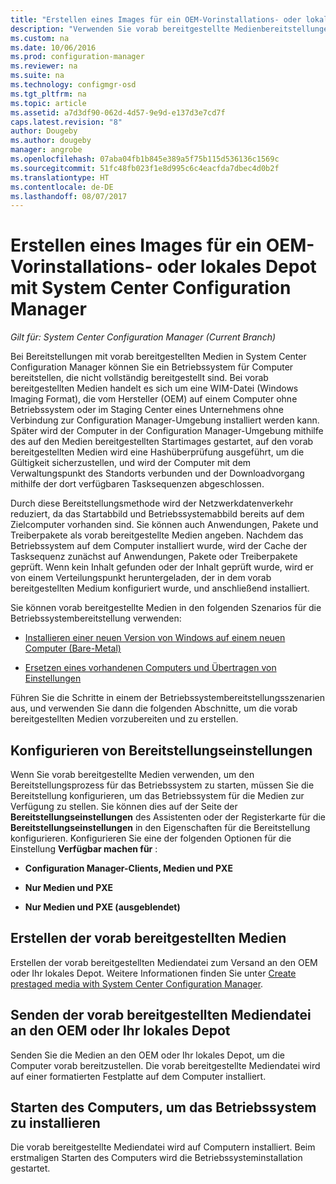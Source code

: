 ```yaml
---
title: "Erstellen eines Images für ein OEM-Vorinstallations- oder lokales Depot | Microsoft-Dokumentation"
description: "Verwenden Sie vorab bereitgestellte Medienbereitstellungen zum Reduzieren des Netzwerkverkehrs, während Sie ein Betriebssystem für Computer bereitstellen, die nicht vollständig bereitgestellt sind."
ms.custom: na
ms.date: 10/06/2016
ms.prod: configuration-manager
ms.reviewer: na
ms.suite: na
ms.technology: configmgr-osd
ms.tgt_pltfrm: na
ms.topic: article
ms.assetid: a7d3df90-062d-4d57-9e9d-e137d3e7cd7f
caps.latest.revision: "8"
author: Dougeby
ms.author: dougeby
manager: angrobe
ms.openlocfilehash: 07aba04fb1b845e389a5f75b115d536136c1569c
ms.sourcegitcommit: 51fc48fb023f1e8d995c6c4eacfda7dbec4d0b2f
ms.translationtype: HT
ms.contentlocale: de-DE
ms.lasthandoff: 08/07/2017
---
```

# <a name="create-an-image-for-an-oem-in-factory-or-a-local-depot-with-system-center-configuration-manager"></a>Erstellen eines Images für ein OEM-Vorinstallations- oder lokales Depot mit System Center Configuration Manager

*Gilt für: System Center Configuration Manager (Current Branch)*

Bei Bereitstellungen mit vorab bereitgestellten Medien in System Center Configuration Manager können Sie ein Betriebssystem für Computer bereitstellen, die nicht vollständig bereitgestellt sind. Bei vorab bereitgestellten Medien handelt es sich um eine WIM-Datei (Windows Imaging Format), die vom Hersteller (OEM) auf einem Computer ohne Betriebssystem oder im Staging Center eines Unternehmens ohne Verbindung zur Configuration Manager-Umgebung installiert werden kann. Später wird der Computer in der Configuration Manager-Umgebung mithilfe des auf den Medien bereitgestellten Startimages gestartet, auf den vorab bereitgestellten Medien wird eine Hashüberprüfung ausgeführt, um die Gültigkeit sicherzustellen, und wird der Computer mit dem Verwaltungspunkt des Standorts verbunden und der Downloadvorgang mithilfe der dort verfügbaren Tasksequenzen abgeschlossen.


Durch diese Bereitstellungsmethode wird der Netzwerkdatenverkehr reduziert, da das Startabbild und Betriebssystemabbild bereits auf dem Zielcomputer vorhanden sind. Sie können auch Anwendungen, Pakete und Treiberpakete als vorab bereitgestellte Medien angeben. Nachdem das Betriebssystem auf dem Computer installiert wurde, wird der Cache der Tasksequenz zunächst auf Anwendungen, Pakete oder Treiberpakete geprüft. Wenn kein Inhalt gefunden oder der Inhalt geprüft wurde, wird er von einem Verteilungspunkt heruntergeladen, der in dem vorab bereitgestellten Medium konfiguriert wurde, und anschließend installiert.  

 Sie können vorab bereitgestellte Medien in den folgenden Szenarios für die Betriebssystembereitstellung verwenden:  

-   [Installieren einer neuen Version von Windows auf einem neuen Computer (Bare-Metal)](install-new-windows-version-new-computer-bare-metal.md)  

-   [Ersetzen eines vorhandenen Computers und Übertragen von Einstellungen](replace-an-existing-computer-and-transfer-settings.md)  

 Führen Sie die Schritte in einem der Betriebssystembereitstellungsszenarien aus, und verwenden Sie dann die folgenden Abschnitte, um die vorab bereitgestellten Medien vorzubereiten und zu erstellen.  

## <a name="configure-deployment-settings"></a>Konfigurieren von Bereitstellungseinstellungen  
 Wenn Sie vorab bereitgestellte Medien verwenden, um den Bereitstellungsprozess für das Betriebssystem zu starten, müssen Sie die Bereitstellung konfigurieren, um das Betriebssystem für die Medien zur Verfügung zu stellen. Sie können dies auf der Seite der **Bereitstellungseinstellungen** des Assistenten oder der Registerkarte für die **Bereitstellungseinstellungen** in den Eigenschaften für die Bereitstellung konfigurieren.  Konfigurieren Sie eine der folgenden Optionen für die Einstellung **Verfügbar machen für** :  

-   **Configuration Manager-Clients, Medien und PXE**  

-   **Nur Medien und PXE**  

-   **Nur Medien und PXE (ausgeblendet)**  

## <a name="create-the-prestaged-media"></a>Erstellen der vorab bereitgestellten Medien  
 Erstellen der vorab bereitgestellten Mediendatei zum Versand an den OEM oder Ihr lokales Depot. Weitere Informationen finden Sie unter [Create prestaged media with System Center Configuration Manager](create-prestaged-media.md).  

## <a name="send-the-prestaged-media-file-to-the-oem-or-local-depot"></a>Senden der vorab bereitgestellten Mediendatei an den OEM oder Ihr lokales Depot  
 Senden Sie die Medien an den OEM oder Ihr lokales Depot, um die Computer vorab bereitzustellen. Die vorab bereitgestellte Mediendatei wird auf einer formatierten Festplatte auf dem Computer installiert.  

## <a name="start-the-computer-to-install-the-operating-system"></a>Starten des Computers, um das Betriebssystem zu installieren  
 Die vorab bereitgestellte Mediendatei wird auf Computern installiert. Beim erstmaligen Starten des Computers wird die Betriebssysteminstallation gestartet.  

